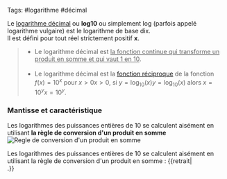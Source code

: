 Tags: #logarithme #décimal 

 Le [logarithme décimal](https://fr.wikipedia.org/wiki/Logarithme_d%C3%A9cimal) ou **log10** ou simplement log (parfois appelé logarithme vulgaire) est le logarithme de base dix. <br>Il est défini pour tout réel strictement positif **x**.

> - Le logarithme décimal est <u>la fonction continue qui transforme un produit en somme et qui vaut 1 en 10</u>.<br><br>
> - Le logarithme décimal est la [fonction réciproque]() de la fonction ${\displaystyle f(x)=10^{x}}$
pour ${\displaystyle x>0}x > 0$, si ${\displaystyle y=\log _{10}(x)}{\displaystyle y=\log _{10}(x)}$ alors ${\displaystyle x=10^{y}}{\displaystyle x=10^{y}}$.



### Mantisse et caractéristique

Les logarithmes des puissances entières de 10 se calculent aisément en utilisant <strong>la règle de conversion d'un produit en somme</strong> ![Regle de conversion d'un produit en somme](https://wikimedia.org/api/rest_v1/media/math/render/svg/9761456dde1c814754bd3c1b7b745d5669345b5e)

Les logarithmes des puissances entières de 10 se calculent aisément en utilisant la règle de conversion d'un produit en somme :
{{retrait|<math>\log(10) = 1</math><br>
<math>\log(100) = \log(10 \times 10) = \log(10) + \log(10) = 2</math><br>
<math>\log(1\,000) = 3</math><br>
<math>\log(10^{n}) = n</math><br>
<math>\log(0{,}1) = \log\left(\frac{1}{10}\right)= -\log(10) = -1</math><br>
<math> \log(0{,}01) = -2</math><br>
<math>\log(0{,}001) = -3</math>.}}
